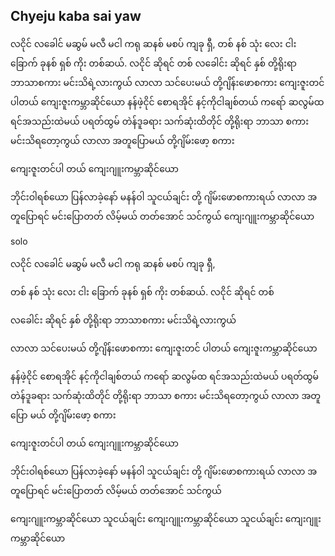 ## Chyeju kaba sai yaw

လငိုင် လခေါင် မဆွမ် မလီ
မငါ ကရု ဆနစ် မစပ် ကျခု ရှီ,
တစ် နစ် သုံး လေး
ငါး ခြောက် ခုနစ် ရှစ် ကိုး တစ်ဆယ်.
လငိုင် ဆိုရင် တစ်
လခေါင်း ဆိုရင် နှစ်
တို့ရိုးရာ ဘာသာစကား မင်းသိရဲ့လားကွယ်
လာလာ သင်ပေးမယ် တို့ဂျိန်းဖောစကား
ကျေးဇူးတင် ပါတယ် ကျေးဇူးကမ္ဘာဆိုင်ယော
နန်ဖဲ့ငိုင် စောရအိုင်
နင့်ကိုငါချစ်တယ်
ကရော် ဆလွမ်ထ
ရင်အသည်းထဲမယ်
ပရတ်ထွမ် တဲန်ဒူခရား
သက်ဆုံးထိတိုင်
တို့ရိုးရာ ဘာသာ စကား မင်းသိရတော့ကွယ်
လာလာ အတူပြောမယ် တို့ဂျိမ်းဖော့ စကား

ကျေးဇူးတင်ပါ တယ် ကျေးဂျူးကမ္ဘာဆိုင်ယော

ဘိုင်းဝါရစ်ယော
ပြန်လာခဲ့နော်
မနန်ဝါ သူငယ်ချင်း
တို့ ဂျိမ်းဖောစကားရယ်
လာလာ အ တူပြောရင်
မင်းပြောတတ် လိမ့်မယ်
တတ်အောင် သင်ကွယ်
ကျေးဂျူးကမ္ဘာဆိုင်ယော

solo

လငိုင် လခေါင် မဆွမ် မလီ
မငါ ကရု ဆနစ် မစပ် ကျခု ရှီ,

တစ် နစ် သုံး လေး
ငါး ခြောက် ခုနစ် ရှစ် ကိုး တစ်ဆယ်.
လငိုင် ဆိုရင် တစ်

လခေါင်း ဆိုရင် နှစ်
တို့ရိုးရာ ဘာသာစကား မင်းသိရဲ့လားကွယ်

လာလာ သင်ပေးမယ် တို့ဂျိန်းဖောစကား
ကျေးဇူးတင် ပါတယ် ကျေးဇူးကမ္ဘာဆိုင်ယော

နန်ဖဲ့ငိုင် စောရအိုင်
နင့်ကိုငါချစ်တယ်
ကရော် ဆလွမ်ထ
ရင်အသည်းထဲမယ်
ပရတ်ထွမ် တဲန်ဒူခရား
သက်ဆုံးထိတိုင်
တို့ရိုးရာ ဘာသာ စကား မင်းသိရတော့ကွယ်
လာလာ အတူ ပြော မယ် တို့ဂျိမ်းဖော့ စကား

ကျေးဇူးတင်ပါ တယ် ကျေးဂျူးကမ္ဘာဆိုင်ယော

ဘိုင်းဝါရစ်ယော
ပြန်လာခဲ့နော်
မနန်ဝါ သူငယ်ချင်း
တို့ ဂျိမ်းဖောစကားရယ်
လာလာ အ တူပြောရင်
မင်းပြောတတ် လိမ့်မယ်
တတ်အောင် သင်ကွယ်

ကျေးဂျူးကမ္ဘာဆိုင်ယော
သူငယ်ချင်း ကျေးဂျူးကမ္ဘာဆိုင်ယော
သူငယ်ချင်း ကျေးဂျူးကမ္ဘာဆိုင်ယော
